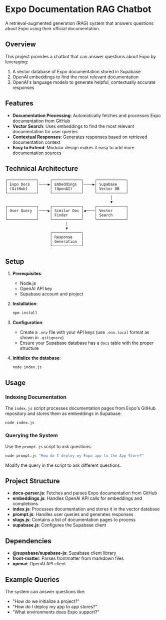 # Expo Documentation RAG Chatbot

A retrieval-augmented generation (RAG) system that answers questions about Expo using their official documentation.

## Overview

This project provides a chatbot that can answer questions about Expo by leveraging:

1. A vector database of Expo documentation stored in Supabase
2. OpenAI embeddings to find the most relevant documentation
3. OpenAI's language models to generate helpful, contextually accurate responses

## Features

- **Documentation Processing**: Automatically fetches and processes Expo documentation from GitHub
- **Vector Search**: Uses embeddings to find the most relevant documentation for user queries
- **Contextual Responses**: Generates responses based on retrieved documentation context
- **Easy to Extend**: Modular design makes it easy to add more documentation sources

## Technical Architecture

```
┌─────────────┐     ┌─────────────┐     ┌─────────────┐
│ Expo Docs   │────▶│ Embeddings  │────▶│ Supabase    │
│ (GitHub)    │     │ (OpenAI)    │     │ Vector DB   │
└─────────────┘     └─────────────┘     └─────────────┘
                                               │
                                               ▼
┌─────────────┐     ┌─────────────┐     ┌─────────────┐
│ User Query  │────▶│ Similar Doc │◀────│ Vector      │
│             │     │ Finder      │     │ Search      │
└─────────────┘     └─────────────┘     └─────────────┘
                           │
                           ▼
                    ┌─────────────┐
                    │ Response    │
                    │ Generation  │
                    └─────────────┘
```

## Setup

1. **Prerequisites**:
   - Node.js
   - OpenAI API key
   - Supabase account and project

2. **Installation**:
   ```bash
   npm install
   ```

3. **Configuration**:
   - Create a `.env` file with your API keys (use `.env.local` format as shown in `.gitignore`)
   - Ensure your Supabase database has a `docs` table with the proper structure

4. **Initialize the database**:
   ```bash
   node index.js
   ```

## Usage

### Indexing Documentation

The `index.js` script processes documentation pages from Expo's GitHub repository and stores them as embeddings in Supabase:

```bash
node index.js
```

### Querying the System

Use the `prompt.js` script to ask questions:

```bash
node prompt.js "How do I deploy my Expo app to the App Store?"
```

Modify the query in the script to ask different questions.

## Project Structure

- **docs-parser.js**: Fetches and parses Expo documentation from GitHub
- **embeddings.js**: Handles OpenAI API calls for embeddings and completions
- **index.js**: Processes documentation and stores it in the vector database
- **prompt.js**: Handles user queries and generates responses
- **slugs.js**: Contains a list of documentation pages to process
- **supabase.js**: Configures the Supabase client

## Dependencies

- **@supabase/supabase-js**: Supabase client library
- **front-matter**: Parses frontmatter from markdown files
- **openai**: OpenAI API client

## Example Queries

The system can answer questions like:
- "How do we initialize a project?"
- "How do I deploy my app to app stores?"
- "What environments does Expo support?"
